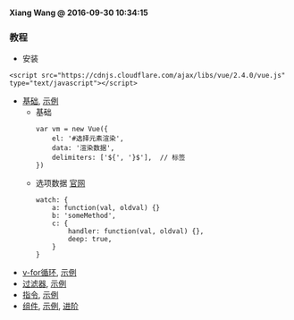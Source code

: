 #### Xiang Wang @ 2016-09-30 10:34:15

### 教程
* 安装
```
<script src="https://cdnjs.cloudflare.com/ajax/libs/vue/2.4.0/vue.js" type="text/javascript"></script>
```
* [基础](basic.md), [示例](basic.html)
    * 基础
        ```
        var vm = new Vue({
            el: '#选择元素渲染',
            data: '渲染数据',
            delimiters: ['${', '}$'],  // 标签
        })
        ```
    * 选项数据 [官网](https://cn.vuejs.org/v2/api/#选项-数据)
        ```
        watch: {
            a: function(val, oldval) {}
            b: 'someMethod',
            c: {
                handler: function(val, oldval) {},
                deep: true,
            }
        }
        ```
* [v-for循环](v-for.md), [示例](v-for.html)
* [过滤器](filter过滤器.md), [示例](filter过滤器.html)
* [指令](directive指令.md), [示例](directive指令.html)
* [组件](component组件.md), [示例](component组件.html), [进阶](component组件_进阶.html)
